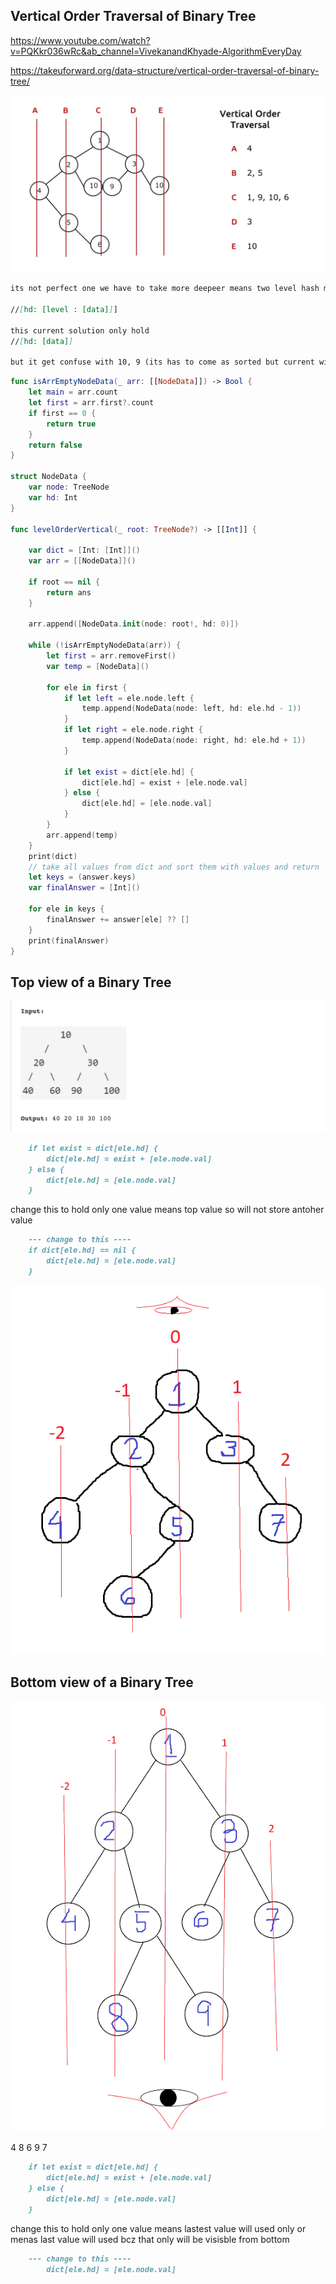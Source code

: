 
## Vertical Order Traversal of Binary Tree

https://www.youtube.com/watch?v=PQKkr036wRc&ab_channel=VivekanandKhyade-AlgorithmEveryDay

https://takeuforward.org/data-structure/vertical-order-traversal-of-binary-tree/

![Alt text](./images/vertical.png)


```markdown
its not perfect one we have to take more deepeer means two level hash map 

//[hd: [level : [data]]]

this current solution only hold 
//[hd: [data]]

but it get confuse with 10, 9 (its has to come as sorted but current will not left to right )
```

```swift
func isArrEmptyNodeData(_ arr: [[NodeData]]) -> Bool {
    let main = arr.count
    let first = arr.first?.count
    if first == 0 {
        return true
    }
    return false
}

struct NodeData {
    var node: TreeNode
    var hd: Int
}

func levelOrderVertical(_ root: TreeNode?) -> [[Int]] {
    
    var dict = [Int: [Int]]()
    var arr = [[NodeData]]()
    
    if root == nil {
        return ans
    }
    
    arr.append([NodeData.init(node: root!, hd: 0)])
    
    while (!isArrEmptyNodeData(arr)) {
        let first = arr.removeFirst()
        var temp = [NodeData]()
        
        for ele in first {
            if let left = ele.node.left {
                temp.append(NodeData(node: left, hd: ele.hd - 1))
            }
            if let right = ele.node.right {
                temp.append(NodeData(node: right, hd: ele.hd + 1))
            }
            
            if let exist = dict[ele.hd] {
                dict[ele.hd] = exist + [ele.node.val]
            } else {
                dict[ele.hd] = [ele.node.val]
            }
        }
        arr.append(temp)
    }
    print(dict)
    // take all values from dict and sort them with values and return
    let keys = (answer.keys)
    var finalAnswer = [Int]()
    
    for ele in keys {
        finalAnswer += answer[ele] ?? []
    }
    print(finalAnswer)
}

```


## Top view of a Binary Tree

![Alt text](./images/topView.png)

```markdown
    if let exist = dict[ele.hd] {
        dict[ele.hd] = exist + [ele.node.val]
    } else {
        dict[ele.hd] = [ele.node.val]
    }
```
change this to hold only one value means top value so will not store antoher value 

```markdown
    --- change to this ----
    if dict[ele.hd] == nil {
        dict[ele.hd] = [ele.node.val]
    }
```

![Alt text](./images/topview2.png)



## Bottom view of a Binary Tree


![Alt text](./images/bottomView.png)

4 8 6 9 7


```markdown
    if let exist = dict[ele.hd] {
        dict[ele.hd] = exist + [ele.node.val]
    } else {
        dict[ele.hd] = [ele.node.val]
    }
```
change this to hold only one value means lastest value will used only or menas last value will used bcz that only will be visisble from bottom


```markdown
    --- change to this ----
        dict[ele.hd] = [ele.node.val]
```
